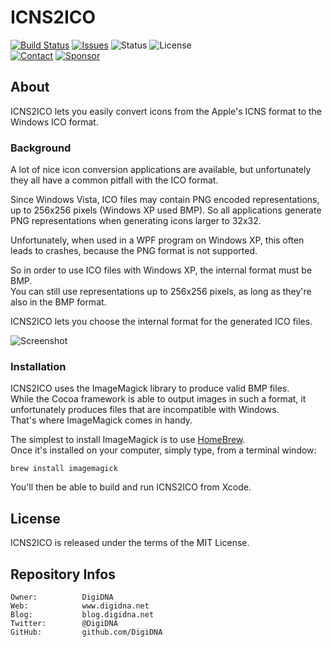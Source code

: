 ICNS2ICO
========

[![Build Status](https://img.shields.io/github/workflow/status/macmade/ICNS2ICO/ci-mac?label=macOS&logo=apple)](https://github.com/macmade/ICNS2ICO/actions/workflows/ci-mac.yaml)
[![Issues](http://img.shields.io/github/issues/macmade/ICNS2ICO.svg?logo=github)](https://github.com/macmade/ICNS2ICO/issues)
![Status](https://img.shields.io/badge/status-active-brightgreen.svg?logo=git)
![License](https://img.shields.io/badge/license-mit-brightgreen.svg?logo=open-source-initiative)  
[![Contact](https://img.shields.io/badge/follow-@macmade-blue.svg?logo=twitter&style=social)](https://twitter.com/macmade)
[![Sponsor](https://img.shields.io/badge/sponsor-macmade-pink.svg?logo=github-sponsors&style=social)](https://github.com/sponsors/macmade)

About
-----

ICNS2ICO lets you easily convert icons from the Apple's ICNS format to the Windows ICO format.

### Background

A lot of nice icon conversion applications are available, but unfortunately they all have a common pitfall with the ICO format.

Since Windows Vista, ICO files may contain PNG encoded representations, up to 256x256 pixels (Windows XP used BMP).  So all applications generate PNG representations when generating icons larger to 32x32.

Unfortunately, when used in a WPF program on Windows XP, this often leads to crashes, because the PNG format is not supported.

So in order to use ICO files with Windows XP, the internal format must be BMP.  
You can still use representations up to 256x256 pixels, as long as they're also in the BMP format.

ICNS2ICO lets you choose the internal format for the generated ICO files.

![Screenshot](http://www.xs-labs.com/uploads/image/misc/icns2ico.png)

### Installation

ICNS2ICO uses the ImageMagick library to produce valid BMP files.  
While the Cocoa framework is able to output images in such a format, it unfortunately produces files that are incompatible with Windows.  
That's where ImageMagick comes in handy.

The simplest to install ImageMagick is to use [HomeBrew](http://brew.sh).  
Once it's installed on your computer, simply type, from a terminal window:

    brew install imagemagick
    
You'll then be able to build and run ICNS2ICO from Xcode.

License
-------

ICNS2ICO is released under the terms of the MIT License.

Repository Infos
----------------

    Owner:			DigiDNA
    Web:			www.digidna.net
    Blog:			blog.digidna.net
    Twitter:		@DigiDNA
    GitHub:			github.com/DigiDNA
